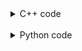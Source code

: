 <details><summary>C++ code</summary>

![](https://github.com/archishmanghos/code-images/blob/master/Leetcode/433.png)

</details>

<br>

<details><summary>Python code</summary>

![](https://github.com/archishmanghos/code-images/blob/master/Leetcode/433-py.png)

</details>